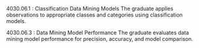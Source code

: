 4030.06.1 : Classification Data Mining Models
The graduate applies observations to appropriate classes and categories using classification models.

4030.06.3 : Data Mining Model Performance
The graduate evaluates data mining model performance for precision, accuracy, and model comparison.
